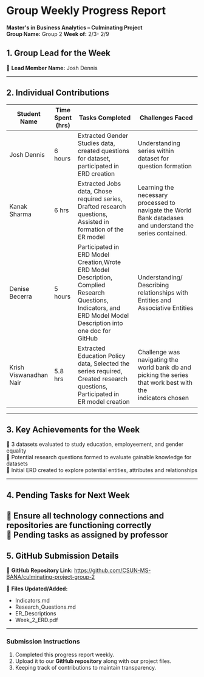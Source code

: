 # Group Weekly Progress Report

**Master's in Business Analytics – Culminating Project**  
**Group Name:** Group 2 
**Week of:** 2/3- 2/9 

## 1. Group Lead for the Week
📌 **Lead Member Name:** Josh Dennis 

---

## 2. Individual Contributions
| **Student Name**  | **Time Spent (hrs)** | **Tasks Completed** | **Challenges Faced** |
|-------------------|-------------------|------------------|-----------------|
| Josh Dennis | 6 hours | Extracted Gender Studies data, created questions for dataset, participated in ERD creation | Understanding series within dataset for question formation |
| Kanak Sharma | 6 hrs |Extracted Jobs data, Chose required series, Drafted research questions, Assisted in formation of the ER model | Learning the necessary processed to navigate the World Bank datadases and understand the series contained. | 
| Denise Becerra | 5 hours | Participated in ERD Model Creation,Wrote ERD Model Description, Complied Research Questions, Indicators, and ERD Model Model Description into one doc for GitHub| Understanding/ Describing relationships with Entities and Associative Entities|
| Krish Viswanadhan Nair | 5.8 hrs |Extracted Education Policy data, Selected the series required, Created research questions, Participated in ER model creation | Challenge was navigating the world bank db and picking the series that work best with the indicators chosen |

---

## 3. Key Achievements for the Week
📌 3 datasets evaluated to study education, employeement, and gender equality  
📌 Potential research questions formed to evaluate gainable knowledge for datasets  
📌 Initial ERD created to explore potential entities, attributes and relationships 

---

## 4. Pending Tasks for Next Week
📌 Ensure all technology connections and repositories are functioning correctly  
📌 Pending tasks as assigned by professor 
---

## 5. GitHub Submission Details
🔗 **GitHub Repository Link:** https://github.com/CSUN-MS-BANA/culminating-project-group-2  

📁 **Files Updated/Added:**  
- Indicators.md  
- Research_Questions.md  
- ER_Descriptions
- Week_2_ERD.pdf

---

### Submission Instructions
1. Completed this progress report weekly.
2. Upload it to our **GitHub repository** along with our project files.
3. Keeping track of contributions to maintain transparency.
